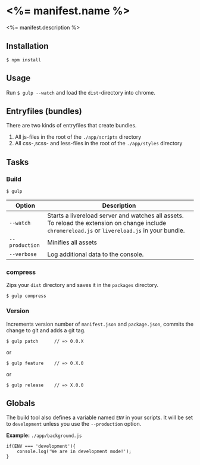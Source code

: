 # <%= manifest.name %>

<%= manifest.description %>

## Installation

	$ npm install

## Usage

Run `$ gulp --watch` and load the `dist`-directory into chrome.

## Entryfiles (bundles)

There are two kinds of entryfiles that create bundles.

1. All js-files in the root of the `./app/scripts` directory
2. All css-,scss- and less-files in the root of the `./app/styles` directory

## Tasks

### Build

	$ gulp


| Option         | Description                                                                                                                                       |
|----------------|---------------------------------------------------------------------------------------------------------------------------------------------------|
| `--watch`      | Starts a livereload server and watches all assets. To reload the extension on change include `chromereload.js` or `livereload.js` in your bundle. |
| `--production` | Minifies all assets                                                                                                                               |
| `--verbose`    | Log additional data to the console.            


### compress

Zips your `dist` directory and saves it in the `packages` directory.

    $ gulp compress

### Version

Increments version number of `manifest.json` and `package.json`, 
commits the change to git and adds a git tag.


    $ gulp patch      // => 0.0.X
 
or 

    $ gulp feature    // => 0.X.0

or 

    $ gulp release    // => X.0.0


## Globals

The build tool also defines a variable named `ENV` in your scripts. It will be set to `development` unless you use the `--production` option.


**Example:** `./app/background.js`

	if(ENV === 'development'){
		console.log('We are in development mode!');
	}

	





